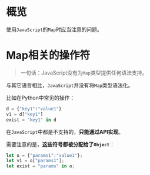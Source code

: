 # 概览

使用`JavaScript`的`Map`时应当注意的问题。

# Map相关的操作符

> 一句话：JavaScript没有为`Map`类型提供任何语法支持。

与其它语言相比，`JavaScript`并没有将`Map`类型语法化。

比如在Python中常见的操作：

```python
d = {"key1":"value1"}
v1 = d["key1"]
exist = "key1" in d
```

在`JavaScript`中都是不支持的，**只能通过API实现**。

需要注意的是，**这些符号都被分配给了`Object`**：

```javascript
let o = {"params1":"value1"};
let v1 = o["params1"];
let exist = "params" in o;
```
